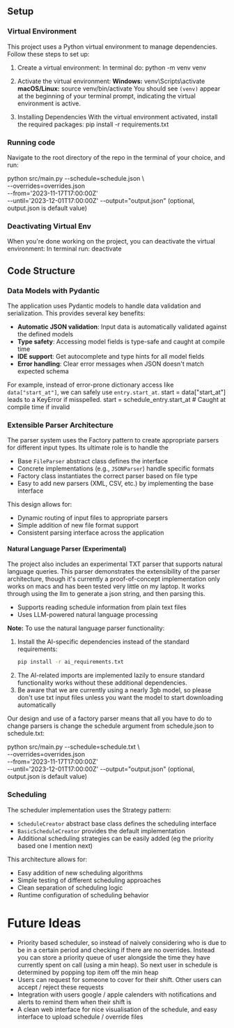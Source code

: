 ## Setup

### Virtual Environment

This project uses a Python virtual environment to manage dependencies. Follow these steps to set up:

1. Create a virtual environment:
   In terminal do:
   python -m venv venv

2. Activate the virtual environment:
   **Windows:**
   venv\Scripts\activate
   **macOS/Linux:**
   source venv/bin/activate
   You should see `(venv)` appear at the beginning of your terminal prompt, indicating the virtual environment is active.

3. Installing Dependencies
   With the virtual environment activated, install the required packages:
   pip install -r requirements.txt

### Running code

Navigate to the root directory of the repo in the terminal of your choice, and run:

python src/main.py --schedule=schedule.json \  
 --overrides=overrides.json \
 --from='2023-11-17T17:00:00Z' \
 --until='2023-12-01T17:00:00Z'
--output="output.json" (optional, output.json is default value)

### Deactivating Virtual Env

When you're done working on the project, you can deactivate the virtual environment:
In terminal run:
deactivate

## Code Structure

### Data Models with Pydantic

The application uses Pydantic models to handle data validation and serialization. This provides several key benefits:

- **Automatic JSON validation**: Input data is automatically validated against the defined models
- **Type safety**: Accessing model fields is type-safe and caught at compile time
- **IDE support**: Get autocomplete and type hints for all model fields
- **Error handling**: Clear error messages when JSON doesn't match expected schema

For example, instead of error-prone dictionary access like `data["start_at"]`, we can safely use `entry.start_at`. start = data["start_at"] leads to a KeyError if misspelled. start = schedule_entry.start_at # Caught at compile time if invalid

### Extensible Parser Architecture

The parser system uses the Factory pattern to create appropriate parsers for different input types. Its ultimate role is to handle the

- Base `FileParser` abstract class defines the interface
- Concrete implementations (e.g., `JSONParser`) handle specific formats
- Factory class instantiates the correct parser based on file type
- Easy to add new parsers (XML, CSV, etc.) by implementing the base interface

This design allows for:

- Dynamic routing of input files to appropriate parsers
- Simple addition of new file format support
- Consistent parsing interface across the application

#### Natural Language Parser (Experimental)

The project also includes an experimental TXT parser that supports natural language queries. This parser demonstrates the extensibility of the parser architecture, though it's currently a proof-of-concept implementation only works on macs and has been tested very little on my laptop.
It works through using the llm to generate a json string, and then parsing this.

- Supports reading schedule information from plain text files
- Uses LLM-powered natural language processing

**Note:** To use the natural language parser functionality:

1. Install the AI-specific dependencies instead of the standard requirements:
   ```bash
   pip install -r ai_requirements.txt
   ```
2. The AI-related imports are implemented lazily to ensure standard functionality works without these additional dependencies.
3. Be aware that we are currently using a nearly 3gb model, so please don't use txt input files unless you want the model to start downloading automatically

Our design and use of a factory parser means that all you have to do to change parsers is change the schedule argument from schedule.json to schedule.txt:

python src/main.py --schedule=schedule.txt \  
 --overrides=overrides.json \
 --from='2023-11-17T17:00:00Z' \
 --until='2023-12-01T17:00:00Z'
--output="output.json" (optional, output.json is default value)

### Scheduling

The scheduler implementation uses the Strategy pattern:

- `ScheduleCreator` abstract base class defines the scheduling interface
- `BasicScheduleCreator` provides the default implementation
- Additional scheduling strategies can be easily added (eg the priority based one I mention next)

This architecture allows for:

- Easy addition of new scheduling algorithms
- Simple testing of different scheduling approaches
- Clean separation of scheduling logic
- Runtime configuration of scheduling behavior

# Future Ideas

- Priority based scheduler, so instead of naively considering who is due to be in a certain period and checking if there are no overrides. Instead you can store a priority queue of user alongside the time they have currently spent on call (using a min heap). So next user in schedule is determined by popping top item off the min heap
- Users can request for someone to cover for their shift. Other users can accept / reject these requests
- Integration with users google / apple calenders with notifications and alerts to remind them when their shift is
- A clean web interface for nice visualisation of the schedule, and easy interface to upload schedule / override files
